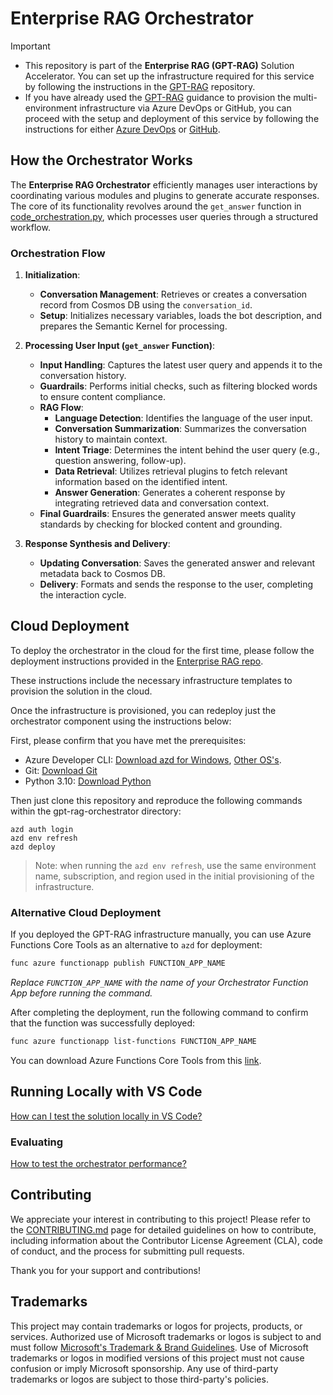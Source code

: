 # Enterprise RAG Orchestrator

> [!IMPORTANT]
> - This repository is part of the **Enterprise RAG (GPT-RAG)** Solution Accelerator. You can set up the infrastructure required for this service by following the instructions in the [GPT-RAG](https://github.com/Azure/gpt-rag) repository.
> - If you have already used the [GPT-RAG](https://github.com/Azure/gpt-rag) guidance to provision the multi-environment infrastructure via Azure DevOps or GitHub, you can proceed with the setup and deployment of this service by following the instructions for either [Azure DevOps](./docs/AZDO-SETUP.md) or [GitHub](./docs/GH-SETUP.md).

## How the Orchestrator Works

The **Enterprise RAG Orchestrator** efficiently manages user interactions by coordinating various modules and plugins to generate accurate responses. The core of its functionality revolves around the `get_answer` function in [code_orchestration.py](https://github.com/Azure/gpt-rag-orchestrator/blob/main/orc/code_orchestration.py), which processes user queries through a structured workflow.

### Orchestration Flow

1. **Initialization**:
   - **Conversation Management**: Retrieves or creates a conversation record from Cosmos DB using the `conversation_id`.
   - **Setup**: Initializes necessary variables, loads the bot description, and prepares the Semantic Kernel for processing.

2. **Processing User Input (`get_answer` Function)**:
   - **Input Handling**: Captures the latest user query and appends it to the conversation history.
   - **Guardrails**: Performs initial checks, such as filtering blocked words to ensure content compliance.
   - **RAG Flow**:
     - **Language Detection**: Identifies the language of the user input.
     - **Conversation Summarization**: Summarizes the conversation history to maintain context.
     - **Intent Triage**: Determines the intent behind the user query (e.g., question answering, follow-up).
     - **Data Retrieval**: Utilizes retrieval plugins to fetch relevant information based on the identified intent.
     - **Answer Generation**: Generates a coherent response by integrating retrieved data and conversation context.
   - **Final Guardrails**: Ensures the generated answer meets quality standards by checking for blocked content and grounding.

3. **Response Synthesis and Delivery**:
   - **Updating Conversation**: Saves the generated answer and relevant metadata back to Cosmos DB.
   - **Delivery**: Formats and sends the response to the user, completing the interaction cycle.

## Cloud Deployment

To deploy the orchestrator in the cloud for the first time, please follow the deployment instructions provided in the [Enterprise RAG repo](https://github.com/Azure/GPT-RAG?tab=readme-ov-file#getting-started).  
   
These instructions include the necessary infrastructure templates to provision the solution in the cloud.  
   
Once the infrastructure is provisioned, you can redeploy just the orchestrator component using the instructions below:

First, please confirm that you have met the prerequisites:

 - Azure Developer CLI: [Download azd for Windows](https://azdrelease.azureedge.net/azd/standalone/release/1.5.0/azd-windows-amd64.msi), [Other OS's](https://learn.microsoft.com/en-us/azure/developer/azure-developer-cli/install-azd).
 - Git: [Download Git](https://git-scm.com/downloads)
 - Python 3.10: [Download Python](https://www.python.org/downloads/release/python-31011/)

Then just clone this repository and reproduce the following commands within the gpt-rag-orchestrator directory:  

```
azd auth login  
azd env refresh  
azd deploy  
```

> Note: when running the ```azd env refresh```, use the same environment name, subscription, and region used in the initial provisioning of the infrastructure.

### Alternative Cloud Deployment

If you deployed the GPT-RAG infrastructure manually, you can use Azure Functions Core Tools as an alternative to `azd` for deployment:

```bash
func azure functionapp publish FUNCTION_APP_NAME
```

*Replace `FUNCTION_APP_NAME` with the name of your Orchestrator Function App before running the command.*

After completing the deployment, run the following command to confirm that the function was successfully deployed:

```bash
func azure functionapp list-functions FUNCTION_APP_NAME
```

You can download Azure Functions Core Tools from this [link](https://learn.microsoft.com/en-us/azure/azure-functions/functions-run-local?tabs=windows%2Cisolated-process%2Cnode-v4%2Cpython-v2%2Chttp-trigger%2Ccontainer-apps&pivots=programming-language-python#install-the-azure-functions-core-tools).


## Running Locally with VS Code  
   
[How can I test the solution locally in VS Code?](docs/LOCAL_DEPLOYMENT.md)

### Evaluating

[How to test the orchestrator performance?](docs/LOADTEST.md)

## Contributing

We appreciate your interest in contributing to this project! Please refer to the [CONTRIBUTING.md](https://github.com/Azure/GPT-RAG/blob/main/CONTRIBUTING.md) page for detailed guidelines on how to contribute, including information about the Contributor License Agreement (CLA), code of conduct, and the process for submitting pull requests.

Thank you for your support and contributions!

## Trademarks

This project may contain trademarks or logos for projects, products, or services. Authorized use of Microsoft
trademarks or logos is subject to and must follow
[Microsoft's Trademark & Brand Guidelines](https://www.microsoft.com/en-us/legal/intellectualproperty/trademarks/usage/general).
Use of Microsoft trademarks or logos in modified versions of this project must not cause confusion or imply Microsoft sponsorship.
Any use of third-party trademarks or logos are subject to those third-party's policies.
